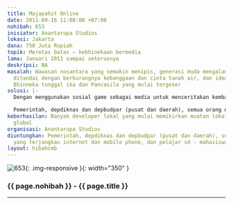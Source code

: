 ```yaml
---
title: Majapahit Online
date: 2011-09-16 11:08:00 +07:00
nohibah: 653
inisiator: Anantarupa Studios
lokasi: Jakarta
dana: 750 Juta Rupiah
topik: Meretas batas – kebhinekaan bermedia
lama: Januari 2011 sampai seterusnya
deskripsi: NA
masalah: Wawasan nusantara yang semakin menipis, generasi muda mengalami krisis identitas,
  ditandai dengan berkurangnya kebanggaan dan cinta tanah air, dan ideologi nasional
  Bhinneka tunggal ika dan Pancasila yang mulai tergeser
solusi: |-
  Dengan menggunakan sosial game sebagai media untuk menceritakan kembali nilai-nilai kebangsaaan, dan menemukan kembali reason detre; kenapa ideologi bhinneka tunggal ika dan pancasila lahir di Nusantara.Di jaman Majapahit pertama kalinya seluruh nusantara bersatu, lahirnya konsep bhinneka tunggal ika dan pancasila, wawasan kebangsaan yang utuh (dengan konsep catur warna, sbg perbandingan di Cina dikenal 4 pilar kebangsaan). Game ini akan dibuat dalam 4 facet sesuai dengan konsep catur warna (facebook game sebagai social hub: brahmana varna, Android game: kshatriya varna, iphone game: vaishya varna, dan Java game: Shudra varna), untuk memaksimalkan jangkauan media ini.

  Pemerintah, depdiknas dan depbudpar (pusat dan daerah), semua orang dengan yang terjangkau internet dan mobile phone, dan pelajar sd – mahasiswa
keberhasilan: Banyak developer lokal yang mulai memikirkan muatan lokal untuk pasar
  global
organisasi: Anantarupa Studios
diuntungkan: Pemerintah, depdiknas dan depbudpar (pusat dan daerah), semua orang dengan
  yang terjangkau internet dan mobile phone, dan pelajar sd - mahasiswa
layout: hibahcmb
---
```


![653](/static/img/hibahcmb/653.png){: .img-responsive }{: width="350" }

### {{ page.nohibah }} - {{ page.title }}

---
